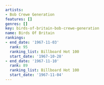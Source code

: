 ```yaml
---
artists:
- Bob Crewe Generation
features: []
genres: []
key: birds-of-britain-bob-crewe-generation
name: Birds Of Britain
rankings:
- end_date: '1967-11-03'
  rank: 95
  ranking_list: Billboard Hot 100
  start_date: '1967-10-28'
- end_date: '1967-11-10'
  rank: 89
  ranking_list: Billboard Hot 100
  start_date: '1967-11-04'
---
```


